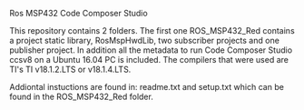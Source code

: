 Ros MSP432 Code Composer Studio

This repository contains 2 folders. The first one ROS_MSP432_Red contains a project static library, RosMspHwdLib,
two subscriber projects and one publisher project.  In addition all the metadata to run Code Composer Studio ccsv8
on a Ubuntu 16.04 PC is included.  The compilers that were used are TI's TI v18.1.2.LTS or v18.1.4.LTS.

Addiontal instuctions are found in: readme.txt and setup.txt which can be found in the ROS_MSP432_Red folder.
